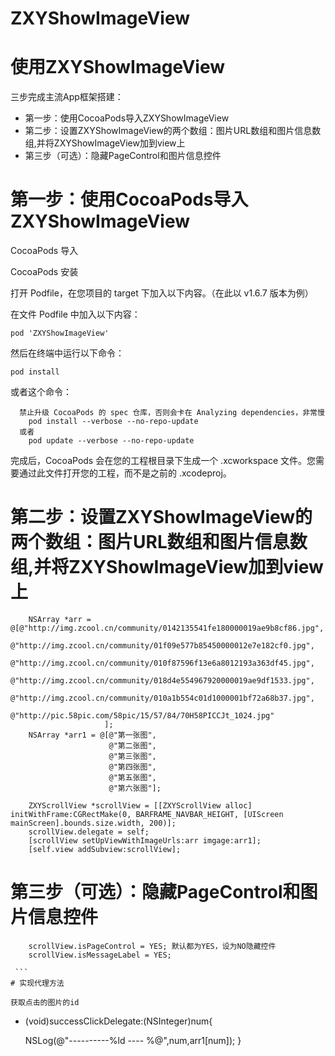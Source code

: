 # ZXYShowImageView

# 使用ZXYShowImageView

三步完成主流App框架搭建：

 - 第一步：使用CocoaPods导入ZXYShowImageView
 - 第二步：设置ZXYShowImageView的两个数组：图片URL数组和图片信息数组,并将ZXYShowImageView加到view上
 - 第三步（可选）：隐藏PageControl和图片信息控件

# 第一步：使用CocoaPods导入ZXYShowImageView

CocoaPods 导入

CocoaPods 安装

  打开 Podfile，在您项目的 target 下加入以下内容。（在此以 v1.6.7 版本为例）

  在文件 Podfile 中加入以下内容：

    pod 'ZXYShowImageView'
  然后在终端中运行以下命令：

    pod install
  或者这个命令：
```
  禁止升级 CocoaPods 的 spec 仓库，否则会卡在 Analyzing dependencies，非常慢
    pod install --verbose --no-repo-update
  或者
    pod update --verbose --no-repo-update
```
  完成后，CocoaPods 会在您的工程根目录下生成一个 .xcworkspace 文件。您需要通过此文件打开您的工程，而不是之前的 .xcodeproj。

# 第二步：设置ZXYShowImageView的两个数组：图片URL数组和图片信息数组,并将ZXYShowImageView加到view上

```
    NSArray *arr = @[@"http://img.zcool.cn/community/0142135541fe180000019ae9b8cf86.jpg",
                     @"http://img.zcool.cn/community/01f09e577b85450000012e7e182cf0.jpg",
                     @"http://img.zcool.cn/community/010f87596f13e6a8012193a363df45.jpg",
                     @"http://img.zcool.cn/community/018d4e554967920000019ae9df1533.jpg",
                     @"http://img.zcool.cn/community/010a1b554c01d1000001bf72a68b37.jpg",
                     @"http://pic.58pic.com/58pic/15/57/84/70H58PICCJt_1024.jpg"
                     ];
    NSArray *arr1 = @[@"第一张图",
                      @"第二张图",
                      @"第三张图",
                      @"第四张图",
                      @"第五张图",
                      @"第六张图"];
    
    ZXYScrollView *scrollView = [[ZXYScrollView alloc] initWithFrame:CGRectMake(0, BARFRAME_NAVBAR_HEIGHT, [UIScreen mainScreen].bounds.size.width, 200)];
    scrollView.delegate = self;
    [scrollView setUpViewWithImageUrls:arr imgage:arr1];
    [self.view addSubview:scrollView];

```

# 第三步（可选）：隐藏PageControl和图片信息控件

  ```
     scrollView.isPageControl = YES; 默认都为YES，设为NO隐藏控件
     scrollView.isMessageLabel = YES;
  
  ```  
# 实现代理方法

获取点击的图片的id

```
 - (void)successClickDelegate:(NSInteger)num{
    
    
    NSLog(@"----------%ld ---- %@",num,arr1[num]);
}

```  

